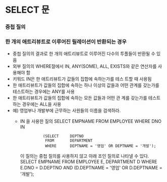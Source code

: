 # SELECT 문

### 중첩 질의
### 한 개의 애트리뷰트로 이루어진 릴레이션이 반환되는 경우
- 중첩 질의의 결과로 한 개의 애트리뷰트로 이루어진 다수의
투플들이 반환될 수 있음
- 외부 질의의 WHERE절에서 IN, ANY(SOME), ALL, EXISTS와
같은 연산자를 사용해야 함
- 키워드 IN은 한 애트리뷰트가 값들의 집합에 속하는가를 테스
트할 때 사용됨
- 한 애트리뷰트가 값들의 집합에 속하는 하나 이상의 값들과
어떤 관계를 갖는가를 테스트하는 경우에는 ANY를 사용
- 한 애트리뷰트가 값들의 집합에 속하는 모든 값들과 어떤 관
계를 갖는가를 테스트하는 경우에는 ALL을 사용
- 예) 영업부나 개발부에 근무하는 사원들의 이름을 검색하라.
    - IN 을 사용한 질의
        SELECT      EMPNAME
        FROM        EMPLOYEE
        WHERE       DNO IN

                    (SELECT     DEPTNO
                     FROM       DEPARTMENT
                     WHERE      DEPTNAME = '영업' OR DEPTNAME = '개발');
        이 질의는 중첩 질의를 사용하지 않고 아래 조인 질의로 나타낼 수 있다.
        SELECT      EMPNAME
        FROM        EMPLOYEE E, DEPARTMENT D
        WHERE       E.DNO = D.DEPTNO
                    AND (D.DEPTNAME = '영업' OR D.DEPTNAME = '개발');
